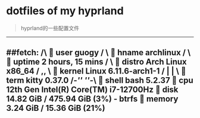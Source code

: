 # dotfiles of my hyprland
>hyprland的一些配置文件
---
##fetch:
      /\           user        guogy
     /  \         󰇅 hname       archlinux
    /    \        󰅐 uptime      2 hours, 15 mins
   /      \        distro      Arch Linux x86_64
  /   ,,   \       kernel      Linux 6.11.6-arch1-1
 /   |  |   \      term        kitty 0.37.0
/_-''    ''-_\     shell       bash 5.2.37
                  󰍛 cpu         12th Gen Intel(R) Core(TM) i7-12700Hz
                  󰉉 disk        14.82 GiB / 475.94 GiB (3%) - btrfs
                   memory      3.24 GiB / 15.36 GiB (21%)
---
 
